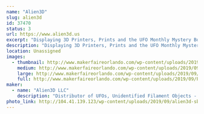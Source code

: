 ```yaml
---
name: "Alien3D"
slug: alien3d
id: 37470
status: 3
url: https://www.alien3d.us
excerpt: "Displaying 3D Printers, Prints and the UFO Monthly Mystery Box contents and projects from previous months."
description: "Displaying 3D Printers, Prints and the UFO Monthly Mystery Box contents and projects from previous months."
location: Unassigned
images:
  - thumbnail: http://www.makerfaireorlando.com/wp-content/uploads/2019/09/Promo.jpg
    medium: http://www.makerfaireorlando.com/wp-content/uploads/2019/09/Promo.jpg
    large: http://www.makerfaireorlando.com/wp-content/uploads/2019/09/Promo.jpg
    full: http://www.makerfaireorlando.com/wp-content/uploads/2019/09/Promo.jpg
maker:
  - name: "Alien3D LLC"
    description: "Distributor of UFOs, Unidentified Filament Objects - Monthly Mystery Boxes - 3D Printers, Accessories and Filament"
photo_link: http://104.41.139.123/wp-content/uploads/2019/09/alien3d-sba.jpg
---
```

